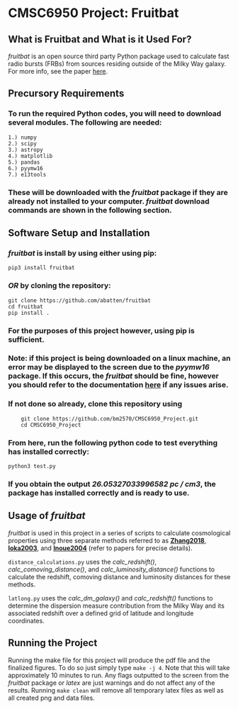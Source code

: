 # CMSC6950 Project: Fruitbat

## What is Fruitbat and What is it Used For?

*fruitbat* is an open source third party Python package used to calculate fast radio bursts (FRBs) from sources residing outside of the Milky Way galaxy. For more info, see the paper [here](https://arxiv.org/pdf/1905.04294.pdf).

## Precursory Requirements

### To run the required Python codes, you will need to download several modules. The following are needed:
	1.) numpy
	2.) scipy
	3.) astropy
	4.) matplotlib
	5.) pandas
	6.) pyymw16
	7.) e13tools
### These will be downloaded with the *fruitbat* package if they are already not installed to your computer. *fruitbat* download commands are shown in the following section.

## Software Setup and Installation

### *fruitbat* is install by using either using pip:
	pip3 install fruitbat
	
### *OR* by cloning the repository:
	git clone https://github.com/abatten/fruitbat
	cd fruitbat
	pip install .

### For the purposes of this project however, using pip is sufficient.
 
### **Note:** if this project is being downloaded on a linux machine, an error may be displayed to the screen due to the *pyymw16* package. If this occurs, the *fruitbat* should be fine, however you should refer to the documentation [here](https://pypi.org/project/fruitbat/) if any issues arise.

### If not done so already, clone this repository using
        git clone https://github.com/bm2570/CMSC6950_Project.git
        cd CMSC6950_Project

### From here, run the following python code to test everything has installed correctly:
	python3 test.py
### If you obtain the output *26.05327033996582 pc / cm3*, the package has installed correctly and is ready to use.

## Usage of *fruitbat*
*fruitbat* is used in this project in a series of scripts to calculate cosmological properties using three separate methods referred to as **[Zhang2018](https://arxiv.org/pdf/1808.05277.pdf)**, **[Ioka2003](https://arxiv.org/pdf/astro-ph/0309200.pdf)**, and **[Inoue2004](https://academic.oup.com/mnras/article/348/3/999/1279487)** (refer to papers for precise details).

`distance_calculations.py` uses the *calc_redshift()*, *calc_comoving_distance()*, and *calc_luminosity_distance()* functions to calculate the redshift, comoving distance and luminosity distances for these methods.

`latlong.py` uses the *calc_dm_galaxy()* and *calc_redshift()* functions to determine the dispersion measure contribution from the Milky Way and its associated redshift over a defined grid of latitude and longitude coordinates.

## Running the Project 

Running the make file for this project will produce the pdf file and the finalized figures. To do so just simply type `make -j 4`. 
Note that this will take approximately 10 minutes to run. Any flags outputted to the screen from the *fruitbat* package or *latex* are just warnings and do not affect any of the results.
Running `make clean` will remove all temporary latex files as well as all created png and data files.
